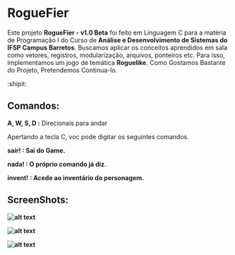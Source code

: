 # RogueFier
Este projeto <b>RogueFier - v1.0 Beta</b> foi feito em Linguagem C para a matéria de Programação I do Curso de <b>Análise e Desenvolvimento de Sistemas do IFSP Campus  Barretos</b>. Buscamos aplicar os conceitos aprendidos em sala como vetores, registros, modularização, arquivos, ponteiros etc. Para isso, implementamos um jogo de temática  <b>Roguelike</b>. Como Gostamos Bastante do Projeto, Pretendemos Continua-lo.

:shipit:

## Comandos:
<b>A, W, S, D :</b> Direcionais para andar

Apertando a tecla C, voc pode digitar os seguintes comandos.<br>

<b>sair!   :<b/> Sai do Game.<br>

<b>nada!   :</b> O próprio comando já diz.<br>

<b>invent! :</b> Acede ao inventário do personagem.<br>

## ScreenShots:
![alt text](https://raw.githubusercontent.com/harbsprog/RogueFier/master/ScreenShoots/RogueFier1.png)<br>

![alt text](https://raw.githubusercontent.com/harbsprog/RogueFier/master/ScreenShoots/RogueFier2.png)<br>

![alt text](https://raw.githubusercontent.com/harbsprog/RogueFier/master/ScreenShoots/RogueFier3.png)<br>
